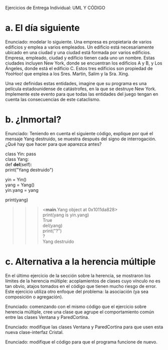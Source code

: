 Ejercicios de Entrega Individual: UML Y CÓDIGO
# a. El día siguiente <br>
Enunciado: modelar lo siguiente. Una empresa es propietaria de varios edificios y emplea a varios empleados. Un edificio está necesariamente ubicado en una ciudad y una ciudad está formada por varios edificios. Empresa, empleado, ciudad y edificio tienen cada uno un nombre. Estas ciudades incluyen New York, donde se encuentran los edificios A y B, y Los Ángeles, donde está el edificio C. Estos tres edificios son propiedad de YooHoo! que emplea a los Sres. Martin, Salim y la Sra. Xing.

Una vez definidas estas entidades, imagine que su programa es una película estadounidense de catástrofes, en la que se destruye New York. Implemente este evento para que todas las entidades del juego tengan en cuenta las consecuencias de este cataclismo.

# b. ¿Inmortal? <br>
Enunciado: Teniendo en cuenta el siguiente código, explique por qué el mensaje Yang destruido, se muestra después del signo de interrogación. ¿Qué hay que hacer para que aparezca antes?

class Yin: pass <br>
class Yang: <br>
    def __del__(self): <br>
        print("Yang destruido") <br>
 
yin = Yin() <br>
yang = Yang() <br>
yin.yang = yang <br>
 
print(yang) <br>
>>> <__main__.Yang object at 0x1011da828> <br>
print(yang is yin.yang) <br>
>>> True <br>
del(yang) <br>
print("?") <br>
>>> ? <br>
Yang destruido <br>


# c. Alternativa a la herencia múltiple <br>
En el último ejercicio de la sección sobre la herencia, se mostraron los límites de la herencia múltiple: acoplamientos de clases cuyo vínculo no es tan obvio, atajos tomados en el código que tienen mucho riesgo de error. Este ejercicio utiliza otro enfoque del problema: la asociación (ya sea composición o agregación). 

Enunciado: comenzando con el mismo código que el ejercicio sobre herencia múltiple, cree una clase que agrupe el comportamiento común entre las clases Ventana y ParedCortina.

Enunciado: modifique las clases Ventana y ParedCortina para que usen esta nueva clase-interfaz Cristal.

Enunciado: modifique el código para que el programa funcione de nuevo.
